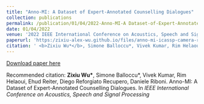```yaml
---
title: "Anno-MI: A Dataset of Expert-Annotated Counselling Dialogues"
collection: publications
permalink: /publication/01/04/2022-Anno-MI-A Dataset-of-Expert-Annotated-Counselling-Dialogues
date: 01/04/2022
venue: '2022 IEEE International Conference on Acoustics, Speech and Signal Processing'
paperurl: 'https:/zixiu-alex-wu.github.io/files/anno-mi-icassp-camera-ready.pdf'
citation: ' <b>Zixiu Wu*</b>, Simone Balloccu*, Vivek Kumar, Rim Helaoui, Ehud Reiter, Diego Reforgiato Recupero, Daniele Riboni. Anno-MI: A Dataset of Expert-Annotated Counselling Dialogues. In <i>IEEE International Conference on Acoustics, Speech and Signal Processing</i>'
---
```


<a href='https:/zixiu-alex-wu.github.io/files/anno-mi-icassp-camera-ready.pdf'>Download paper here</a>

Recommended citation:  <b>Zixiu Wu*</b>, Simone Balloccu*, Vivek Kumar, Rim Helaoui, Ehud Reiter, Diego Reforgiato Recupero, Daniele Riboni. Anno-MI: A Dataset of Expert-Annotated Counselling Dialogues. In <i>IEEE International Conference on Acoustics, Speech and Signal Processing</i>